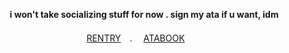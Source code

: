 
<div align="center">
<h4 align="center">  　　  　i won't take socializing stuff for now . sign my ata if u want, idm　　 </h3>

　  [RENTRY](https://rentry.co/cptmc)　. 　[ATABOOK](https://cptmc.atabook.org/)　 　

 

